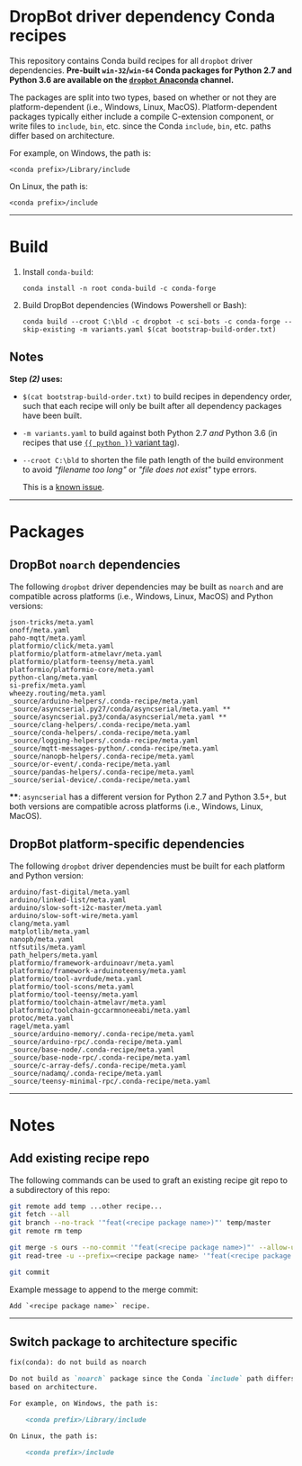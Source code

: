 # DropBot driver dependency Conda recipes

This repository contains Conda build recipes for all `dropbot` driver
dependencies.  **Pre-built `win-32`/`win-64` Conda packages for Python 2.7 and
Python 3.6 are available on the [`dropbot` Anaconda][dropbot-conda] channel.**

The packages are split into two types, based on whether or not they are
platform-dependent (i.e., Windows, Linux, MacOS).  Platform-dependent packages typically
either include a compile C-extension component, or write files to `include`,
`bin`, etc. since the Conda `include`, `bin`, etc. paths differ based on
architecture.

For example, on Windows, the path is:

    <conda prefix>/Library/include

On Linux, the path is:

    <conda prefix>/include

-------------------------------------------------

# Build

1. Install `conda-build`:

       conda install -n root conda-build -c conda-forge

2. Build DropBot dependencies (Windows Powershell or Bash):

       conda build --croot C:\bld -c dropbot -c sci-bots -c conda-forge --skip-existing -m variants.yaml $(cat bootstrap-build-order.txt)

## Notes

**Step _(2)_ uses:**

 - `$(cat bootstrap-build-order.txt)` to build recipes in dependency order,
   such that each recipe will only be built after all dependency packages have
   been built.
 - `-m variants.yaml` to build against both Python 2.7 _and_ Python 3.6 (in
   recipes that use [`{{ python }}` variant tag][variants]).
 - `--croot C:\bld` to shorten the file path length of the build environment to
   avoid _"filename too long"_ or _"file does not exist"_ type errors.

   This is a [known issue](https://github.com/conda/conda-build#gotchasfaq).

-------------------------------------------------

# Packages

## DropBot `noarch` dependencies

The following `dropbot` driver dependencies may be built as `noarch` and are compatible 
across platforms (i.e., Windows, Linux, MacOS) and Python versions:

    json-tricks/meta.yaml
    onoff/meta.yaml
    paho-mqtt/meta.yaml
    platformio/click/meta.yaml
    platformio/platform-atmelavr/meta.yaml
    platformio/platform-teensy/meta.yaml
    platformio/platformio-core/meta.yaml
    python-clang/meta.yaml
    si-prefix/meta.yaml
    wheezy.routing/meta.yaml
    _source/arduino-helpers/.conda-recipe/meta.yaml
    _source/asyncserial.py27/conda/asyncserial/meta.yaml **
    _source/asyncserial.py3/conda/asyncserial/meta.yaml **
    _source/clang-helpers/.conda-recipe/meta.yaml
    _source/conda-helpers/.conda-recipe/meta.yaml
    _source/logging-helpers/.conda-recipe/meta.yaml
    _source/mqtt-messages-python/.conda-recipe/meta.yaml
    _source/nanopb-helpers/.conda-recipe/meta.yaml
    _source/or-event/.conda-recipe/meta.yaml
    _source/pandas-helpers/.conda-recipe/meta.yaml
    _source/serial-device/.conda-recipe/meta.yaml

__**__: `asyncserial` has a different version for Python 2.7 and Python 3.5+,
but both versions are compatible across platforms (i.e., Windows, Linux,
MacOS).

## DropBot platform-specific dependencies

The following `dropbot` driver dependencies must be built for each platform and
Python version:

    arduino/fast-digital/meta.yaml
    arduino/linked-list/meta.yaml
    arduino/slow-soft-i2c-master/meta.yaml
    arduino/slow-soft-wire/meta.yaml
    clang/meta.yaml
    matplotlib/meta.yaml
    nanopb/meta.yaml
    ntfsutils/meta.yaml
    path_helpers/meta.yaml
    platformio/framework-arduinoavr/meta.yaml
    platformio/framework-arduinoteensy/meta.yaml
    platformio/tool-avrdude/meta.yaml
    platformio/tool-scons/meta.yaml
    platformio/tool-teensy/meta.yaml
    platformio/toolchain-atmelavr/meta.yaml
    platformio/toolchain-gccarmnoneeabi/meta.yaml
    protoc/meta.yaml
    ragel/meta.yaml
    _source/arduino-memory/.conda-recipe/meta.yaml
    _source/arduino-rpc/.conda-recipe/meta.yaml
    _source/base-node/.conda-recipe/meta.yaml
    _source/base-node-rpc/.conda-recipe/meta.yaml
    _source/c-array-defs/.conda-recipe/meta.yaml
    _source/nadamq/.conda-recipe/meta.yaml
    _source/teensy-minimal-rpc/.conda-recipe/meta.yaml


-------------------------------------------------------------------

# Notes

## Add existing recipe repo

The following commands can be used to graft an existing recipe git
repo to a subdirectory of this repo:

```sh
git remote add temp ...other recipe...
git fetch --all
git branch --no-track '"feat(<recipe package name>)"' temp/master
git remote rm temp

git merge -s ours --no-commit '"feat(<recipe package name>)"' --allow-unrelated-histories
git read-tree -u --prefix=<recipe package name> '"feat(<recipe package name>)"'

git commit
```

Example message to append to the merge commit:

    Add `<recipe package name>` recipe.

-------------------------------------------------

## Switch package to architecture specific



```markdown
fix(conda): do not build as noarch

Do not build as `noarch` package since the Conda `include` path differs
based on architecture.

For example, on Windows, the path is:

    <conda prefix>/Library/include

On Linux, the path is:

    <conda prefix>/include
```


[dropbot-conda]: https://anaconda.org/dropbot/
[variants]: https://conda.io/docs/user-guide/tasks/build-packages/variants.html
